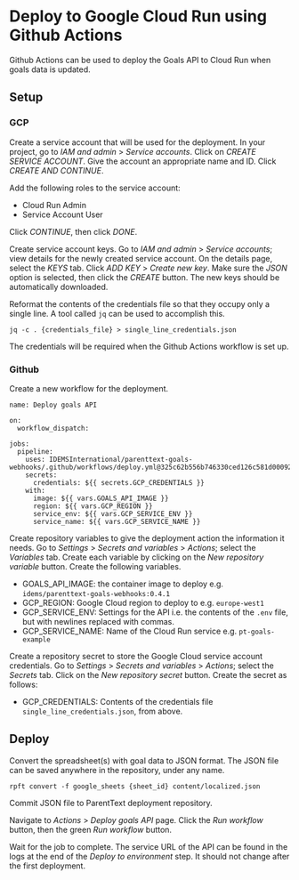 # Deploy to Google Cloud Run using Github Actions

Github Actions can be used to deploy the Goals API to Cloud Run when goals data is updated.

## Setup

### GCP

Create a service account that will be used for the deployment. In your project, go to _IAM and admin_ > _Service accounts_. Click on _CREATE SERVICE ACCOUNT_. Give the account an appropriate name and ID. Click _CREATE AND CONTINUE_.

Add the following roles to the service account:

- Cloud Run Admin
- Service Account User

Click _CONTINUE_, then click _DONE_.

Create service account keys. Go to _IAM and admin_ > _Service accounts_; view details for the newly created service account. On the details page, select the _KEYS_ tab. Click _ADD KEY_ > _Create new key_. Make sure the _JSON_ option is selected, then click the _CREATE_ button. The new keys should be automatically downloaded.

Reformat the contents of the credentials file so that they occupy only a single line. A tool called `jq` can be used to accomplish this.

```
jq -c . {credentials_file} > single_line_credentials.json
```

The credentials will be required when the Github Actions workflow is set up.

### Github

Create a new workflow for the deployment.

```
name: Deploy goals API

on:
  workflow_dispatch:

jobs:
  pipeline:
    uses: IDEMSInternational/parenttext-goals-webhooks/.github/workflows/deploy.yml@325c62b556b746330ced126c581d000922e12d25
    secrets:
      credentials: ${{ secrets.GCP_CREDENTIALS }}
    with:
      image: ${{ vars.GOALS_API_IMAGE }}
      region: ${{ vars.GCP_REGION }}
      service_env: ${{ vars.GCP_SERVICE_ENV }}
      service_name: ${{ vars.GCP_SERVICE_NAME }}
```

Create repository variables to give the deployment action the information it needs. Go to _Settings_ > _Secrets and variables_ > _Actions_; select the _Variables_ tab. Create each variable by clicking on the _New repository variable_ button. Create the following variables.

- GOALS\_API\_IMAGE: the container image to deploy e.g. `idems/parenttext-goals-webhooks:0.4.1`
- GCP_REGION: Google Cloud region to deploy to e.g. `europe-west1`
- GCP\_SERVICE\_ENV: Settings for the API i.e. the contents of the `.env` file, but with newlines replaced with commas.
- GCP\_SERVICE\_NAME: Name of the Cloud Run service e.g. `pt-goals-example`

Create a repository secret to store the Google Cloud service account credentials. Go to _Settings_ > _Secrets and variables_ > _Actions_; select the _Secrets_ tab. Click on the _New repository secret_ button. Create the secret as follows:

- GCP_CREDENTIALS: Contents of the credentials file `single_line_credentials.json`, from above.


## Deploy

Convert the spreadsheet(s) with goal data to JSON format. The JSON file can be saved anywhere in the repository, under any name.

```
rpft convert -f google_sheets {sheet_id} content/localized.json
```

Commit JSON file to ParentText deployment repository.

Navigate to _Actions_ > _Deploy goals API_ page. Click the _Run workflow_ button, then the green _Run workflow_ button.

Wait for the job to complete. The service URL of the API can be found in the logs at the end of the _Deploy to environment_ step. It should not change after the first deployment.
